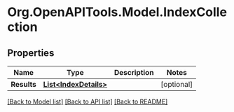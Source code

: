 # Org.OpenAPITools.Model.IndexCollection

## Properties

Name | Type | Description | Notes
------------ | ------------- | ------------- | -------------
**Results** | [**List&lt;IndexDetails&gt;**](IndexDetails.md) |  | [optional] 

[[Back to Model list]](../README.md#documentation-for-models) [[Back to API list]](../README.md#documentation-for-api-endpoints) [[Back to README]](../README.md)

